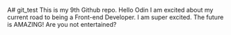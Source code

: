 A# git_test
This is my 9th Github repo.
Hello Odin
I am excited about my current road to being a Front-end Developer.
I am super excited. The future is AMAZING!
Are you not entertained?